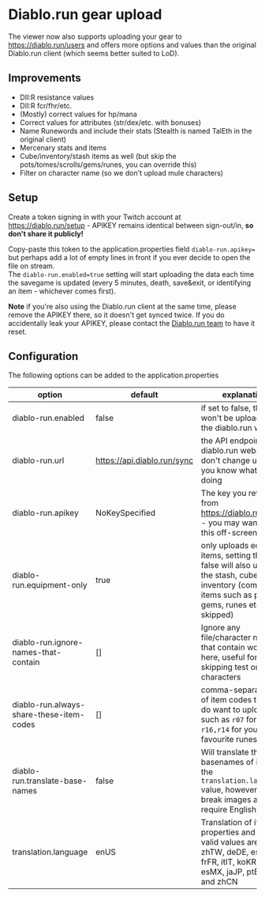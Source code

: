 # Diablo.run gear upload

The viewer now also supports uploading your gear to https://diablo.run/users and offers more options and values than the original Diablo.run client (which seems better suited to LoD).

## Improvements
* DII:R resistance values
* DII:R fcr/fhr/etc.
* (Mostly) correct values for hp/mana
* Correct values for attributes (str/dex/etc. with bonuses)
* Name Runewords and include their stats (Stealth is named TalEth in the original client)
* Mercenary stats and items
* Cube/inventory/stash items as well (but skip the pots/tomes/scrolls/gems/runes, you can override this)
* Filter on character name (so we don't upload mule characters)

## Setup
Create a token signing in with your Twitch account at https://diablo.run/setup - APIKEY remains identical between sign-out/in, **so don't share it publicly!**  

Copy-paste this token to the application.properties field `diablo-run.apikey=` but perhaps add a lot of empty lines in front if you ever decide to open the file on stream.  
The `diablo-run.enabled=true` setting will start uploading the data each time the savegame is updated (every 5 minutes, death, save&exit, or identifying an item - whichever comes first).  

**Note** if you're also using the Diablo.run client at the same time, please remove the APIKEY there, so it doesn't get synced twice. If you do accidentally leak your APIKEY, please contact the [Diablo.run team](https://diablo.run/team) to have it reset.

## Configuration
The following options can be added to the application.properties

| option                                   | default                     | explanation                                                                                                                                                    |
|------------------------------------------|-----------------------------|----------------------------------------------------------------------------------------------------------------------------------------------------------------|
| diablo-run.enabled                       | false                       | if set to false, the stats won't be uploaded to the diablo.run website                                                                                         |
| diablo-run.url                           | https://api.diablo.run/sync | the API endpoint of the diablo.run website, don't change unless you know what you're doing                                                                     |
| diablo-run.apikey                        | NoKeySpecified              | The key you retrieved from https://diablo.run/setup - you may want to hide this off-screen                                                                     |
| diablo-run.equipment-only                | true                        | only uploads equipped items, setting this to false will also upload the stash, cube and inventory (common items such as potions, gems, runes etc. are skipped) |
| diablo-run.ignore-names-that-contain     | []                          | Ignore any file/character names that contain word listed here, useful for skipping test or mule characters                                                     |
| diablo-run.always-share-these-item-codes | []                          | comma-separated list of item codes that you do want to upload, such as `r07` for Tal, and `r16,r14` for your favourite runes                                   |
| diablo-run.translate-base-names          | false                       | Will translate the basenames of items to the `translation.language` value, however this will break images as those require English names                       |
| translation.language                     | enUS                        | Translation of item properties and names, valid values are enUS, zhTW, deDE, esES, frFR, itIT, koKR, plPL, esMX, jaJP, ptBR, ruRU and zhCN                     |